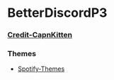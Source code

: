 # BetterDiscordP3
### [Credit-CapnKitten](https://github.com/CapnKitten)

### Themes
* [Spotify-Themes]()
